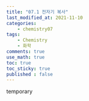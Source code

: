 ```yaml
---
title: "07.1 전자기 복사"
last_modified_at: 2021-11-10
categories:
    - chemistry07
tags:
    - Chemistry
    - 화학
comments: true
use_math: true
toc: true
toc_sticky: true
published : false
---
```


temporary